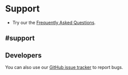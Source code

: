 # Support

* Try our the [Frequently Asked Questions](/faq).

## #support

## Developers

You can also use our [GitHub issue tracker](https://github.com/microsoft/pxt) to report bugs.